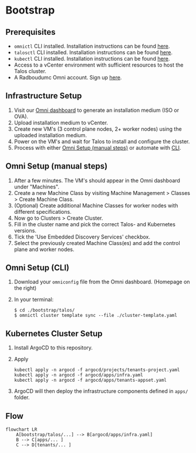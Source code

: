 # Bootstrap

## Prerequisites

- `omnictl` CLI installed. Installation instructions can be found [here](https://docs.siderolabs.com/omni/getting-started/install-and-configure-omnictl#install-and-configure-omnictl).
- `talosctl` CLI installed. Installation instructions can be found [here](https://docs.siderolabs.com/omni/getting-started/how-to-install-talosctl#install-talosctl).
- `kubectl` CLI installed. Installation instructions can be found [here](https://kubernetes.io/docs/tasks/tools/install-kubectl/).
- Access to a vCenter environment with sufficient resources to host the Talos cluster.
- A Radboudumc Omni account. Sign up [here](https://radboudumc.eu-central-1.omni.siderolabs.io/).

## Infrastructure Setup

1. Visit our [Omni dashboard](https://radboudumc.eu-central-1.omni.siderolabs.io/clusters) to generate an installation medium (ISO or OVA).
2. Upload installation medium to vCenter.
3. Create new VM's (3 control plane nodes, 2+ worker nodes) using the uploaded installation medium.
4. Power on the VM's and wait for Talos to install and configure the cluster.
5. Process with either [Omni Setup (manual steps)](#omni-setup-manual-steps) or automate with [CLI](#omni-setup-cli).

## Omni Setup (manual steps)

1. After a few minutes. The VM's should appear in the Omni dashboard under "Machines".
2. Create a new Machine Class by visiting Machine Management > Classes > Create Machine Class.
3. (Optional) Create additional Machine Classes for worker nodes with different specifications.
4. Now go to Clusters > Create Cluster.
5. Fill in the cluster name and pick the correct Talos- and Kubernetes versions.
6. Tick the 'Use Embedded Discovery Services' checkbox.
7. Select the previously created Machine Class(es) and add the control plane and worker nodes.

## Omni Setup (CLI)

1. Download your `omniconfig` file from the Omni dashboard. (Homepage on the right)
2. In your terminal:

   ```shell
   $ cd ./bootstrap/talos/
   $ omnictl cluster template sync --file ./cluster-template.yaml
   ```



## Kubernetes Cluster Setup

1. Install ArgoCD to this repository.
2. Apply

      ```shell
      kubectl apply -n argocd -f argocd/projects/tenants-project.yaml
      kubectl apply -n argocd -f argocd/apps/infra.yaml
      kubectl apply -n argocd -f argocd/apps/tenants-appset.yaml
      ```

3. ArgoCD will then deploy the infrastructure components defined in `apps/` folder.

## Flow

```mermaid
flowchart LR
    A[bootstrap/talos/...] --> B[argocd/apps/infra.yaml]
    B --> C[apps/... ]
    C --> D[tenants/... ]
```
